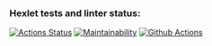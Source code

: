 ### Hexlet tests and linter status:
[![Actions Status](https://github.com/bril95/frontend-project-46/workflows/hexlet-check/badge.svg)](https://github.com/bril95/frontend-project-46/actions)
[![Maintainability](https://api.codeclimate.com/v1/badges/0f9ac8ad18be74906262/maintainability)](https://codeclimate.com/github/bril95/frontend-project-46/maintainability)
[![Github Actions](https://github.com/bril95/frontend-project-46/actions/workflows/steps.yml/badge.svg)]()